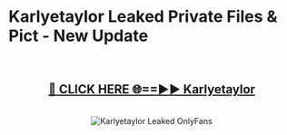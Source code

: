 # Karlyetaylor Leaked Private Files & Pict - New Update
<br>
<div align="center">
<h2><a href="https://mediafilles.blogspot.com/?title=Karlyetaylor" rel="nofollow">🔴 CLICK HERE 🌐==►► Karlyetaylor</a></h2>
<br>
<a href="https://mediafilles.blogspot.com/?title=Karlyetaylor" rel="nofollow" data-target="animated-image.originalLink"><img src="https://i.ibb.co.com/WyWwxjT/player-gif2.gif" alt="Karlyetaylor Leaked OnlyFans" style="max-width: 100%; display: inline-block;" data-target="animated-image.originalImage"></a>
</div>
<br>